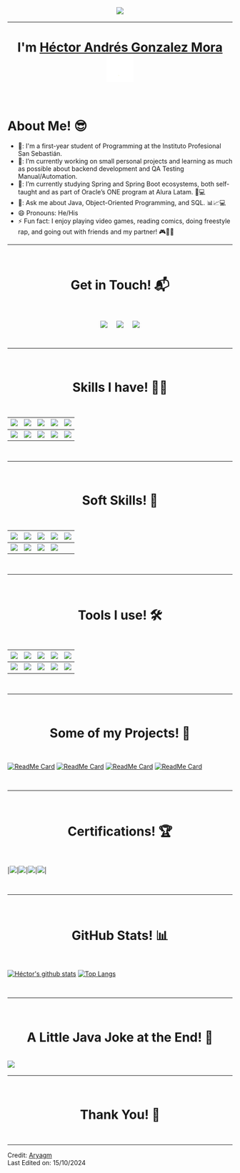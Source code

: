 
<p align="center">
  <img src="https://darkbyteblog.wordpress.com/wp-content/uploads/2010/12/holamundo-consola.jpg" height="230"/>
</p>
<hr>
<h1 align="center">I'm <a href="https://github.com/HectorAGM">Héctor Andrés Gonzalez Mora</a><img src="https://github.com/Kathryn-Jie/Kathryn-Jie/blob/main/wave.gif" width="60px"/></h1>
<Br>
<h1>About Me! 😎</h1>

- 🏫: I'm a first-year student of Programming at the Instituto Profesional San Sebastián.
- 🔭: I’m currently working on small personal projects and learning as much as possible about backend development and QA Testing Manual/Automation.
- 🌱: I’m currently studying Spring and Spring Boot ecosystems, both self-taught and as part of Oracle’s ONE program at Alura Latam. 🧠💻
- 💬: Ask me about Java, Object-Oriented Programming, and SQL. 📊📈💻
- 😄 Pronouns: He/His
- ⚡ Fun fact: I enjoy playing video games, reading comics, doing freestyle rap, and going out with friends and my partner! 🎮🎤📖
  
<hr>
<Br>
<h1 align="center">Get in Touch! 📬</h1>
<Br>

<p align="center">
<a href="https://www.linkedin.com/in/hectoryefc/" target="blank"><img align="center" src="https://img.shields.io/badge/Héctor Andrés Gonzalez Mora-0077B5?style=for-the-badge&logo=linkedin&logoColor=white" /></a> &nbsp;&nbsp;&nbsp;  
<a href="mailto:hhector.agm@gmail.com" target="blank"><img align="center" src="https://img.shields.io/badge/hhector.agm@gmail.com-D14836?style=for-the-badge&logo=gmail&logoColor=white" /></a>    &nbsp;&nbsp;&nbsp;       
<a href="https://github.com/hectorgm26" target="blank"><img align="center" src="https://img.shields.io/badge/HectorAGM-100000?style=for-the-badge&logo=github&logoColor=white" /></a>
</p>

<Br>
<hr>
<Br>
<h1 align="center">Skills I have! 🤸‍♂</h1>
<Br>

|![](https://img.shields.io/badge/Java-brightgreen?style=for-the-badge)|![](https://img.shields.io/badge/OOP-brightgreen?style=for-the-badge)|![](https://img.shields.io/badge/SQL-brightgreen?style=for-the-badge)|![](https://img.shields.io/badge/HTML%20&%20CSS-red?style=for-the-badge)|![](https://img.shields.io/badge/JavaScript-red?style=for-the-badge)|
|---|---|---|---|---|
|![](https://img.shields.io/badge/Spring%20&%20Spring%20Boot-blue?style=for-the-badge)|![](https://img.shields.io/badge/Backend%20Development-blue?style=for-the-badge)|![](https://img.shields.io/badge/SQL%20Databases-blue?style=for-the-badge)|![](https://img.shields.io/badge/QA%20Testing%20with%20Java-blue?style=for-the-badge)|![](https://img.shields.io/badge/And%20More!-yellow?style=for-the-badge)|

<Br>
<hr>
<Br>
<h1 align="center">Soft Skills! 🧠</h1>
<Br>

|![](https://img.shields.io/badge/Tolerance%20to%20frustration-brightgreen?style=for-the-badge)|![](https://img.shields.io/badge/Self-taught-brightgreen?style=for-the-badge)|![](https://img.shields.io/badge/Analytical%20skills-brightgreen?style=for-the-badge)|![](https://img.shields.io/badge/Work%20under%20pressure-red?style=for-the-badge)|![](https://img.shields.io/badge/Problem-solving-red?style=for-the-badge)|
|---|---|---|---|---|
|![](https://img.shields.io/badge/Research-blue?style=for-the-badge)|![](https://img.shields.io/badge/Fast%20learner-blue?style=for-the-badge)|![](https://img.shields.io/badge/Teamwork-blue?style=for-the-badge)|![](https://img.shields.io/badge/Effective%20communication-blue?style=for-the-badge)|

<Br>
<hr>
<Br>
<h1 align="center">Tools I use! 🛠️</h1>
<Br>

|![](https://img.shields.io/badge/IntelliJ-FF5733?style=for-the-badge&logo=intellij-idea&logoColor=white)|![](https://img.shields.io/badge/NetBeans-1B6AC6?style=for-the-badge&logo=apache-netbeans-ide&logoColor=white)|![](https://img.shields.io/badge/Postman-F7931E?style=for-the-badge&logo=postman&logoColor=white)|![](https://img.shields.io/badge/SpringBoot-D00000?style=for-the-badge&logo=Spring&logoColor=white)|![](https://img.shields.io/badge/Trello-F37626.svg?&style=for-the-badge&logo=Trello&logoColor=white)|
|---|---|---|---|---|
|![](https://img.shields.io/badge/Laragon-342B029.svg?&style=for-the-badge&logo=laragon&logoColor=white)|![](https://img.shields.io/badge/SQL%20Server%20Management%20Studio-2C2D72?style=for-the-badge&logo=sqlserver&logoColor=white)|![](https://img.shields.io/badge/DBeaver-777BB4?style=for-the-badge&logo=dbeaver&logoColor=white)|![](https://img.shields.io/badge/Visual%20Studio%20Code-239120?style=for-the-badge&logo=visual-studio-code&logoColor=white)|![](https://img.shields.io/badge/And%20More!-yellow?style=for-the-badge)|

<Br>
<hr>
<Br>
<h1 align="center">Some of my Projects! 🎨</h1>
<Br>

[![ReadMe Card](https://github-readme-stats.vercel.app/api/pin/?username=hectorgm26&repo=juego-nums-aleatorios&theme=merko)](https://github.com/hectorgm26/juego-nums-aleatorios)
[![ReadMe Card](https://github-readme-stats.vercel.app/api/pin/?username=hectorgm26&repo=encriptador-texto&theme=merko)](https://github.com/hectorgm26/encriptador-texto)
[![ReadMe Card](https://github-readme-stats.vercel.app/api/pin/?username=hectorgm26&repo=porfolio-hector-gm&theme=merko)](https://github.com/hectorgm26/porfolio-hector-gm)
[![ReadMe Card](https://github-readme-stats.vercel.app/api/pin/?username=hectorgm26&repo=conversor-monedas&theme=merko)](https://github.com/hectorgm26/conversor-monedas)

<Br>
<hr>
<Br>
<h1 align="center">Certifications! 🏆</h1>
<Br>

|[![](https://img.shields.io/badge/Certificación%201-red?style=for-the-badge)](cert-link)|[![](https://img.shields.io/badge/Certificación%202-blue?style=for-the-badge)](cert-link)|[![](https://img.shields.io/badge/Certificación%203-green?style=for-the-badge)](cert-link)|[![](https://img.shields.io/badge/More%20on%20the%20Way!-yellow?style=for-the-badge)](cert-link)|

<Br>
<hr>
<Br>
<h1 align="center">GitHub Stats! 📊</h1>
<Br>

[![Héctor's github stats](https://github-readme-stats.vercel.app/api?username=hectorgm26&show_icons=true&theme=merko)](https://github.com/hectorgm26/github-readme-stats) 
[![Top Langs](https://github-readme-stats.vercel.app/api/top-langs/?username=hectorgm26&layout=compact&theme=merko)](https://github.com/hectorgm26/github-readme-stats)

<Br>
<hr>
<Br>
<h1 align="center">A Little Java Joke at the End! 🤣</h1>
<Br>

<img src="https://chandruscm.wordpress.com/wp-content/uploads/2015/08/jcmmlgm.png?w=1200"/>

<Br>
<hr>
<Br>
<h1 align="center">Thank You! 🤵</h1>
<Br>

------

Credit: [Aryagm](https://github.com/Aryagm)  
Last Edited on: 15/10/2024
